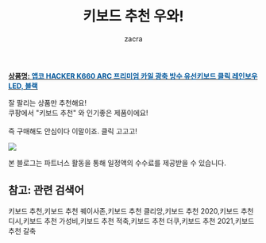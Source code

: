 ﻿---
layout: post
title:  "키보드 추천 우와!"
author: zacra
categories: [ 아이템 ]
tags: [키보드 추천,키보드 추천 퀘이사존,키보드 추천 클리앙,키보드 추천 2020,키보드 추천 디시,키보드 추천 가성비,키보드 추천 적축,키보드 추천 더쿠,키보드 추천 2021,키보드 추천 갈축]
image: https://static.coupangcdn.com/image/retail/images/85864004075687-28a672df-4b4b-4d03-88cf-f1250fc8c865.jpg 
description: "쿠팡에서 키보드 추천 관련 상품으로 가장 잘팔리는 제품 중 하나라는 사실!!."
rating: 4.5
---

<a href="https://link.coupang.com/re/AFFSDP?lptag=AF8407795&pageKey=185796286&itemId=532461981&vendorItemId=4387763474&traceid=V0-153-41a9af45f953df10"><b>상품명: <font color='#01579B'>앱코 HACKER K660 ARC 프리미엄 카일 광축 방수 유선키보드 클릭 레인보우 LED, 블랙</font></b></a>

잘 팔리는 상품만 추천해요!<br/>
쿠팡에서 "키보드 추천" 와 인기좋은 제품이에요!<br/><br/>
즉 구매해도 안심이다 이말이죠. 클릭 고고고! <br/>



<a href="https://link.coupang.com/re/AFFSDP?lptag=AF8407795&pageKey=185796286&itemId=532461981&vendorItemId=4387763474&traceid=V0-153-41a9af45f953df10"><img src="https://thumbnail8.coupangcdn.com/thumbnails/remote/q89/image/retail/images/88999398704497-77ed4cb3-7046-469f-b41c-c2af0ab80d6b.jpg"></a> 

본 블로그는 파트너스 활동을 통해 일정액의 수수료를 제공받을 수 있습니다.

## 참고: 관련 검색어    
키보드 추천,키보드 추천 퀘이사존,키보드 추천 클리앙,키보드 추천 2020,키보드 추천 디시,키보드 추천 가성비,키보드 추천 적축,키보드 추천 더쿠,키보드 추천 2021,키보드 추천 갈축
